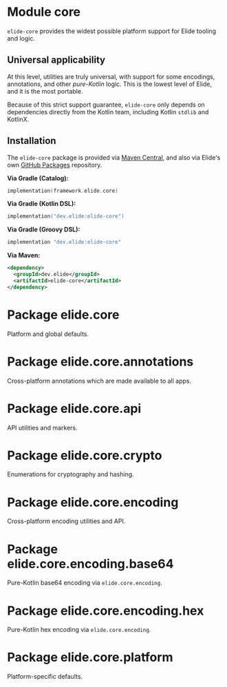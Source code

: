 # Module core

`elide-core` provides the widest possible platform support for Elide tooling and logic.

## Universal applicability

At this level, utilities are truly universal, with support for some encodings, annotations, and other _pure-Kotlin_
logic. This is the lowest level of Elide, and it is the most portable.

Because of this strict support guarantee, `elide-core` only depends on dependencies directly from the Kotlin team,
including Kotlin `stdlib` and KotlinX.

## Installation

The `elide-core` package is provided via [Maven Central][0], and also via Elide's own [GitHub Packages][1] repository.

**Via Gradle (Catalog):**

```kotlin
implementation(framework.elide.core)
```

**Via Gradle (Kotlin DSL):**

```kotlin
implementation("dev.elide:elide-core")
```

**Via Gradle (Groovy DSL):**

```kotlin
implementation "dev.elide:elide-core"
```

**Via Maven:**

```xml
<dependency>
  <groupId>dev.elide</groupId>
  <artifactId>elide-core</artifactId>
</dependency>
```

# Package elide.core

Platform and global defaults.

# Package elide.core.annotations

Cross-platform annotations which are made available to all apps.

# Package elide.core.api

API utilities and markers.

# Package elide.core.crypto

Enumerations for cryptography and hashing.

# Package elide.core.encoding

Cross-platform encoding utilities and API.

# Package elide.core.encoding.base64

Pure-Kotlin base64 encoding via `elide.core.encoding`.

# Package elide.core.encoding.hex

Pure-Kotlin hex encoding via `elide.core.encoding`.

# Package elide.core.platform

Platform-specific defaults.

[0]: https://search.maven.org/search?q=g:dev.elide%20AND%20a:elide-core
[1]: https://github.com/orgs/elide-dev/packages?ecosystem=maven&q=core&tab=packages&ecosystem=maven&q=elide-core
[2]: https://kotlinlang.org/docs/multiplatform.html
